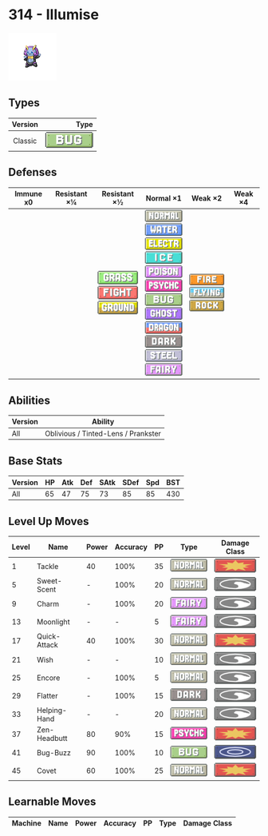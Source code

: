 # 314 - Illumise

![illumise](../img/pokemon/314.png)

## Types

| Version | Type                         |
| :-----: | ---------------------------: |
| Classic | ![bug](../img/types/bug.png) |

## Defenses

| Immune x0 | Resistant ×¼ | Resistant ×½                                                                                                       | Normal ×1                                                                                                                                                                                                                                                                                                                                                                                                                                                     | Weak ×2                                                                                                  | Weak ×4 |
| --------- | ------------ | ------------------------------------------------------------------------------------------------------------------ | ------------------------------------------------------------------------------------------------------------------------------------------------------------------------------------------------------------------------------------------------------------------------------------------------------------------------------------------------------------------------------------------------------------------------------------------------------------- | -------------------------------------------------------------------------------------------------------- | ------- |
|           |              | ![grass](../img/types/grass.png)<br/>![fighting](../img/types/fighting.png)<br/>![ground](../img/types/ground.png) | ![normal](../img/types/normal.png)<br/>![water](../img/types/water.png)<br/>![electric](../img/types/electric.png)<br/>![ice](../img/types/ice.png)<br/>![poison](../img/types/poison.png)<br/>![psychic](../img/types/psychic.png)<br/>![bug](../img/types/bug.png)<br/>![ghost](../img/types/ghost.png)<br/>![dragon](../img/types/dragon.png)<br/>![dark](../img/types/dark.png)<br/>![steel](../img/types/steel.png)<br/>![fairy](../img/types/fairy.png) | ![fire](../img/types/fire.png)<br/>![flying](../img/types/flying.png)<br/>![rock](../img/types/rock.png) |         |

## Abilities

| Version | Ability                             |
| ------- | ----------------------------------- |
| All     | Oblivious / Tinted-Lens / Prankster |

## Base Stats

| Version | HP | Atk | Def | SAtk | SDef | Spd | BST |
| ------- | -- | --- | --- | ---- | ---- | --- | --- |
| All     | 65 | 47  | 75  | 73   | 85   | 85  | 430 |

## Level Up Moves

| Level | Name         | Power | Accuracy | PP | Type                                 | Damage Class                           |
| ----- | ------------ | ----- | -------- | -- | ------------------------------------ | -------------------------------------- |
| 1     | Tackle       | 40    | 100%     | 35 | ![normal](../img/types/normal.png)   | ![physical](../img/types/physical.png) |
| 5     | Sweet-Scent  | -     | 100%     | 20 | ![normal](../img/types/normal.png)   | ![status](../img/types/status.png)     |
| 9     | Charm        | -     | 100%     | 20 | ![fairy](../img/types/fairy.png)     | ![status](../img/types/status.png)     |
| 13    | Moonlight    | -     | -        | 5  | ![fairy](../img/types/fairy.png)     | ![status](../img/types/status.png)     |
| 17    | Quick-Attack | 40    | 100%     | 30 | ![normal](../img/types/normal.png)   | ![physical](../img/types/physical.png) |
| 21    | Wish         | -     | -        | 10 | ![normal](../img/types/normal.png)   | ![status](../img/types/status.png)     |
| 25    | Encore       | -     | 100%     | 5  | ![normal](../img/types/normal.png)   | ![status](../img/types/status.png)     |
| 29    | Flatter      | -     | 100%     | 15 | ![dark](../img/types/dark.png)       | ![status](../img/types/status.png)     |
| 33    | Helping-Hand | -     | -        | 20 | ![normal](../img/types/normal.png)   | ![status](../img/types/status.png)     |
| 37    | Zen-Headbutt | 80    | 90%      | 15 | ![psychic](../img/types/psychic.png) | ![physical](../img/types/physical.png) |
| 41    | Bug-Buzz     | 90    | 100%     | 10 | ![bug](../img/types/bug.png)         | ![special](../img/types/special.png)   |
| 45    | Covet        | 60    | 100%     | 25 | ![normal](../img/types/normal.png)   | ![physical](../img/types/physical.png) |

## Learnable Moves

| Machine | Name | Power | Accuracy | PP | Type | Damage Class |
| ------- | ---- | ----- | -------- | -- | ---- | ------------ |